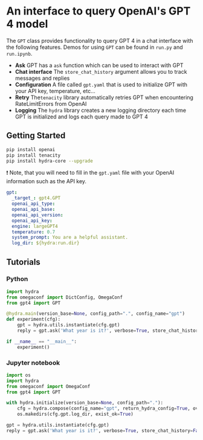 # An interface to query OpenAI's GPT 4 model

The `GPT` class provides functionality to query GPT 4 in a chat interface with the following features. Demos for using `GPT` can be found in `run.py` and `run.ipynb`. 

- **Ask** GPT has a `ask` function which can be used to interact with GPT 
- **Chat interface** The `store_chat_history` argument allows you to track messages and replies  
- **Configuration** A file called `gpt.yaml` that is used to initialize GPT with your API key, temperature, etc...
- **Retry** The`tenacity` library automatically retries GPT when encountering RateLimitErrors from OpenAI
- **Logging** The `hydra` library creates a new logging directory each time GPT is initialized and logs each query made to GPT 4 

## Getting Started 

```bash
pip install openai
pip install tenacity
pip install hydra-core --upgrade
```

:exclamation: Note, that you will need to fill in the `gpt.yaml` file with your OpenAI information such as the API key. 

```YAML
gpt: 
  _target_: gpt4.GPT
  openai_api_type:  
  openai_api_base: 
  openai_api_version: 
  openai_api_key: 
  engine: largeGPT4
  temperature: 0.7
  system_prompt: You are a helpful assistant.
  log_dir: ${hydra:run.dir}
```

## Tutorials 

### Python
```python
import hydra
from omegaconf import DictConfig, OmegaConf
from gpt4 import GPT 

@hydra.main(version_base=None, config_path=".", config_name="gpt")
def experiment(cfg): 
    gpt = hydra.utils.instantiate(cfg.gpt)
    reply = gpt.ask('What year is it?', verbose=True, store_chat_history=False)

if __name__ == "__main__":
    experiment()
```

### Jupyter notebook 

```python
import os
import hydra 
from omegaconf import OmegaConf
from gpt4 import GPT 

with hydra.initialize(version_base=None, config_path="."):
    cfg = hydra.compose(config_name="gpt", return_hydra_config=True, overrides=["gpt.log_dir=${hydra.run.dir}"])
    os.makedirs(cfg.gpt.log_dir, exist_ok=True)

gpt = hydra.utils.instantiate(cfg.gpt)
reply = gpt.ask('What year is it?', verbose=True, store_chat_history=False)
```
